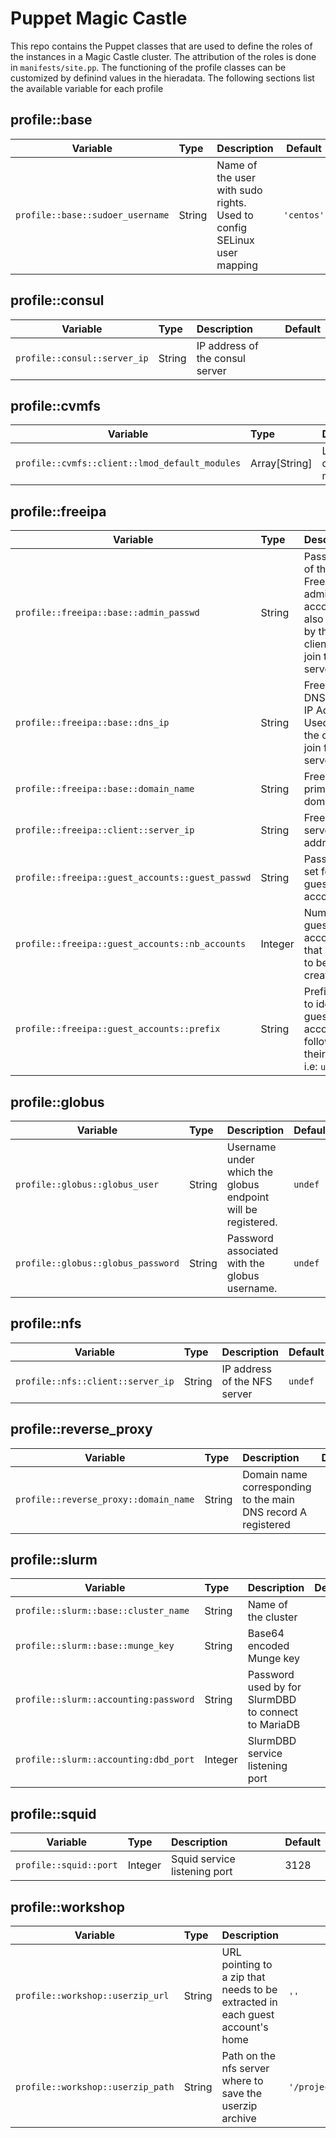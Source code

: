 # Puppet Magic Castle

This repo contains the Puppet classes that are used to define the roles of the
instances in a Magic Castle cluster. The attribution of the roles is done in
`manifests/site.pp`. The functioning of the profile classes can be customized
by definind values in the hieradata. The following sections list the available
variable for each profile

## profile::base

| Variable                         | Type   | Description                                                             | Default  |
| -------------------------------- | :----- | :---------------------------------------------------------------------- | -------- |
| `profile::base::sudoer_username` | String | Name of the user with sudo rights. Used to config SELinux user mapping  | `'centos'` |

## profile::consul

| Variable                       | Type   | Description                                                             | Default  |
| ------------------------------ | :----- | :---------------------------------------------------------------------- | -------- |
| `profile::consul::server_ip`   | String | IP address of the consul server                                         |          |

## profile::cvmfs

| Variable                                         | Type          | Description                       | Default                         |
| ------------------------------------------------ | :------------ | :-------------------------------- | ------------------------------- |
| `profile::cvmfs::client::lmod_default_modules`   | Array[String] | List of lmod default modules      | `['StdEnv/2018.3', 'gcc/7.30']` |


## profile::freeipa

| Variable                                         | Type    | Description                                                                         | Default  |
| ------------------------------------------------ | :-----  | :---------------------------------------------------------------------------------- | -------- |
| `profile::freeipa::base::admin_passwd`           | String  | Password of the FreeIPA admin account, also used by the clients to join the server  |          |
| `profile::freeipa::base::dns_ip`                 | String  | FreeIPA DNS server IP Address. Used by the client to join find the server           |          |
| `profile::freeipa::base::domain_name`            | String  | FreeIPA primary domain                                                              |          |
| `profile::freeipa::client::server_ip`            | String  | FreeIPA server ip address                                                           |          |
| `profile::freeipa::guest_accounts::guest_passwd` | String  | Password set for all guest accounts                                                 |          |
| `profile::freeipa::guest_accounts::nb_accounts`  | Integer | Number of guests account that needs to be created                                   |          |
| `profile::freeipa::guest_accounts::prefix`       | String  | Prefix used to identified guest accounts followed by their index i.e: `user12`      | `'user'` |


## profile::globus

| Variable                           | Type   | Description                                                             | Default  |
| ---------------------------------- | :----- | :---------------------------------------------------------------------- | -------- |
| `profile::globus::globus_user`     | String | Username under which the globus endpoint will be registered.            | `undef`  |
| `profile::globus::globus_password` | String | Password associated with the globus username.                           | `undef`  |

## profile::nfs

| Variable                           | Type   | Description                            | Default  |
| ---------------------------------- | :----- | :------------------------------------- | -------- |
| `profile::nfs::client::server_ip`  | String | IP address of the NFS server           | `undef`  |


## profile::reverse_proxy

| Variable                              | Type   | Description                                                             | Default  |
| ------------------------------------- | :----- | :---------------------------------------------------------------------- | -------- |
| `profile::reverse_proxy::domain_name` | String | Domain name corresponding to the main DNS record A registered           |          |

## profile::slurm

| Variable                              | Type    | Description                                                             | Default  |
| ------------------------------------- | :------ | :---------------------------------------------------------------------- | -------- |
| `profile::slurm::base::cluster_name`  | String  | Name of the cluster                                                     |          |
| `profile::slurm::base::munge_key`     | String  | Base64 encoded Munge key                                                |          |
| `profile::slurm::accounting:password` | String  | Password used by for SlurmDBD to connect to MariaDB                     |          |
| `profile::slurm::accounting:dbd_port` | Integer | SlurmDBD service listening port                                         |          |

## profile::squid

| Variable                              | Type     | Description                                                             | Default  |
| ------------------------------------- | :------- | :---------------------------------------------------------------------- | -------- |
| `profile::squid::port`                | Integer  | Squid service listening port                                            | 3128     |

## profile::workshop

| Variable                          | Type   | Description                                                                     | Default                  |
| --------------------------------- | :----- | :------------------------------------------------------------------------------ | ------------------------ |
| `profile::workshop::userzip_url`  | String | URL pointing to a zip that needs to be extracted in each guest account's home   | `''`                     |
| `profile::workshop::userzip_path` | String | Path on the nfs server where to save the userzip archive                        | `'/project/userzip.zip'` |
